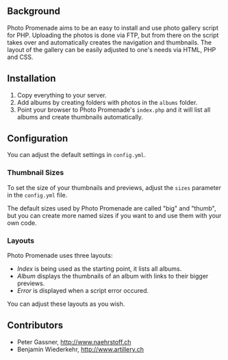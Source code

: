 ## Background

Photo Promenade aims to be an easy to install and use photo gallery script for PHP. Uploading the photos is done via FTP, but from there on the script takes over and automatically creates the navigation and thumbnails. The layout of the  gallery can be easily adjusted to one's needs via HTML, PHP and CSS.


## Installation

1. Copy everything to your server.
2. Add albums by creating folders with photos in the `albums` folder.
3. Point your browser to Photo Promenade's `index.php` and it will list all albums and create thumbnails automatically.


## Configuration

You can adjust the default settings in `config.yml`.


### Thumbnail Sizes

To set the size of your thumbnails and previews, adjust the `sizes` parameter in the `config.yml` file.

The default sizes used by Photo Promenade are called "big" and "thumb", but you can create more named sizes if you want to and use them with your own code.


### Layouts

Photo Promenade uses three layouts: 

* _Index_ is being used as the starting point, it lists all albums.
* _Album_ displays the thumbnails of an album with links to their bigger previews.
* _Error_ is displayed when a script error occured.

You can adjust these layouts as you wish.


## Contributors

* Peter Gassner, http://www.naehrstoff.ch
* Benjamin Wiederkehr, http://www.artillery.ch

